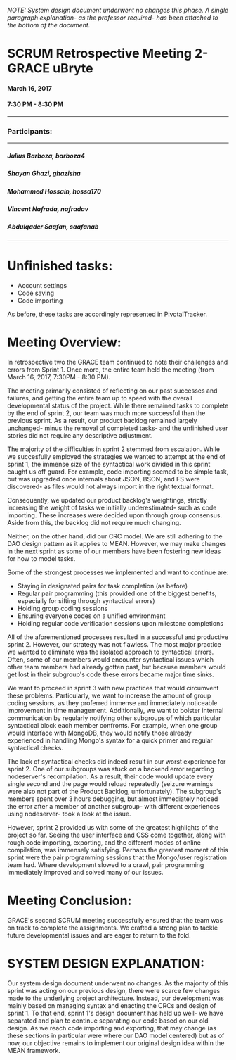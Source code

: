 *NOTE: System design document underwent no changes this phase. A single paragraph explanation- as the professor required- has been attached to the bottom of the document.*
# SCRUM Retrospective Meeting 2- GRACE uBryte

#### March 16, 2017 
#### 7:30 PM - 8:30 PM
---
### Participants:
***
##### Julius Barboza, barboza4
##### Shayan Ghazi, ghazisha
##### Mohammed Hossain, hossa170
##### Vincent Nafrada, nafradav 
##### Abdulqader Saafan, saafanab
***

# Unfinished tasks:

- Account settings
- Code saving
- Code importing

As before, these tasks are accordingly represented in PivotalTracker. 

# Meeting Overview:

In retrospective two the GRACE team continued to note their challenges and errors from Sprint 1. Once more, the entire team held the meeting (from March 16, 2017, 7:30PM - 8:30 PM). 

The meeting primarily consisted of reflecting on our past successes and failures, and getting the entire team up to speed with the overall developmental status of the project. While there remained tasks to complete by the end of sprint 2, our team was much more successful than the previous sprint. As a result, our product backlog remained largely unchanged- minus the removal of completed tasks- and the unfinished user stories did not require any descriptive adjustment. 

The majority of the difficulties in sprint 2 stemmed from escalation. While we succesfully employed the strategies we wanted to attempt at the end of sprint 1, the immense size of the syntactical work divided in this sprint caught us off guard. For example, code importing seemed to be simple task, but was upgraded once internals about JSON, BSON, and FS were discovered- as files would not always import in the right textual format.

Consequently, we updated our product backlog's weightings, strictly increasing the weight of tasks we initially underestimated- such as code importing. These increases were decided upon through group consensus. Aside from this, the backlog did not require much changing.

Neither, on the other hand, did our CRC model. We are still adhering to the DAO design pattern as it applies to MEAN. However, we may make changes in the next sprint as some of our members have been fostering new ideas for how to model tasks.

Some of the strongest processes we implemented and want to continue are:
- Staying in designated pairs for task completion (as before)
- Regular pair programming (this provided one of the biggest benefits, especially for sifting through syntactical errors)
- Holding group coding sessions 
- Ensuring everyone codes on a unified environment
- Holding regular code verification sessions upon milestone completions

All of the aforementioned processes resulted in a successful and productive sprint 2. However, our strategy was not flawless. The most major practice we wanted to eliminate was the isolated approach to syntactical errors. Often, some of our members would encounter syntactical issues which other team members had already gotten past, but because members would get lost in their subgroup's code these errors became major time sinks.

We want to proceed in sprint 3 with new practices that would circumvent these problems. Particularly, we want to increase the amount of group coding sessions, as they proferred immense and immediately noticeable improvement in time management. Additionally, we want to bolster internal communication by regularly notifying other subgroups of which particular syntactical block each member confronts. For example, when one group would interface with MongoDB, they would notify those already experienced in handling Mongo's syntax for a quick primer and regular syntactical checks. 

The lack of syntactical checks did indeed result in our worst experience for sprint 2. One of our subgroups was stuck on a backend error regarding nodeserver's recompilation. As a result, their code would update every single second and the page would reload repeatedly (seizure warnings were also not part of the Product Backlog, unfortunately). The subgroup's members spent over 3 hours debugging, but almost immediately noticed the error after a member of another subgroup- with different experiences using nodeserver- took a look at the issue.

However, sprint 2 provided us with some of the greatest highlights of the project so far. Seeing the user interface and CSS come together, along with rough code importing, exporting, and the different modes of online compilation, was immensely satisfying. Perhaps the greatest moment of this sprint were the pair programming sessions that the Mongo/user registration team had. Where development slowed to a crawl, pair programming immediately improved and solved many of our issues.

# Meeting Conclusion:

GRACE's second SCRUM meeting successfully ensured that the team was on track to complete the assignments. We crafted a strong plan to tackle future developmental issues and are eager to return to the fold.

# SYSTEM DESIGN EXPLANATION:

Our system design document underwent no changes. As the majority of this sprint was acting on our previous design, there were scarce few changes made to the underlying project architecture. Instead, our development was mainly based on managing syntax and enacting the CRCs and design of sprint 1. To that end, sprint 1's design document has held up well- we have separated and plan to continue separating our code based on our old design. As we reach code importing and exporting, that may change (as these sections in particular were where our DAO model centered) but as of now, our objective remains to implement our original design idea within the MEAN framework.
